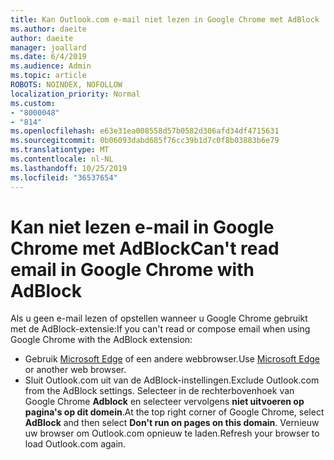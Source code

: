```yaml
---
title: Kan Outlook.com e-mail niet lezen in Google Chrome met AdBlock
ms.author: daeite
author: daeite
manager: joallard
ms.date: 6/4/2019
ms.audience: Admin
ms.topic: article
ROBOTS: NOINDEX, NOFOLLOW
localization_priority: Normal
ms.custom:
- "8000048"
- "814"
ms.openlocfilehash: e63e31ea008558d57b0582d306afd34df4715631
ms.sourcegitcommit: 0b06093dabd685f76cc39b1d7c0f8b03883b6e79
ms.translationtype: MT
ms.contentlocale: nl-NL
ms.lasthandoff: 10/25/2019
ms.locfileid: "36537654"
---
```

# <a name="cant-read-email-in-google-chrome-with-adblock"></a><span data-ttu-id="82cd7-102">Kan niet lezen e-mail in Google Chrome met AdBlock</span><span class="sxs-lookup"><span data-stu-id="82cd7-102">Can't read email in Google Chrome with AdBlock</span></span>

<span data-ttu-id="82cd7-103">Als u geen e-mail lezen of opstellen wanneer u Google Chrome gebruikt met de AdBlock-extensie:</span><span class="sxs-lookup"><span data-stu-id="82cd7-103">If you can't read or compose email when using Google Chrome with the AdBlock extension:</span></span>

- <span data-ttu-id="82cd7-104">Gebruik [Microsoft Edge](https://go.microsoft.com/fwlink/p/?linkid=2001503&amp;clcid=0x409) of een andere webbrowser.</span><span class="sxs-lookup"><span data-stu-id="82cd7-104">Use [Microsoft Edge](https://go.microsoft.com/fwlink/p/?linkid=2001503&amp;clcid=0x409) or another web browser.</span></span>
- <span data-ttu-id="82cd7-105">Sluit Outlook.com uit van de AdBlock-instellingen.</span><span class="sxs-lookup"><span data-stu-id="82cd7-105">Exclude Outlook.com from the AdBlock settings.</span></span> <span data-ttu-id="82cd7-106">Selecteer in de rechterbovenhoek van Google Chrome **Adblock** en selecteer vervolgens **niet uitvoeren op pagina's op dit domein**.</span><span class="sxs-lookup"><span data-stu-id="82cd7-106">At the top right corner of Google Chrome, select **AdBlock** and then select **Don't run on pages on this domain**.</span></span> <span data-ttu-id="82cd7-107">Vernieuw uw browser om Outlook.com opnieuw te laden.</span><span class="sxs-lookup"><span data-stu-id="82cd7-107">Refresh your browser to load Outlook.com again.</span></span>